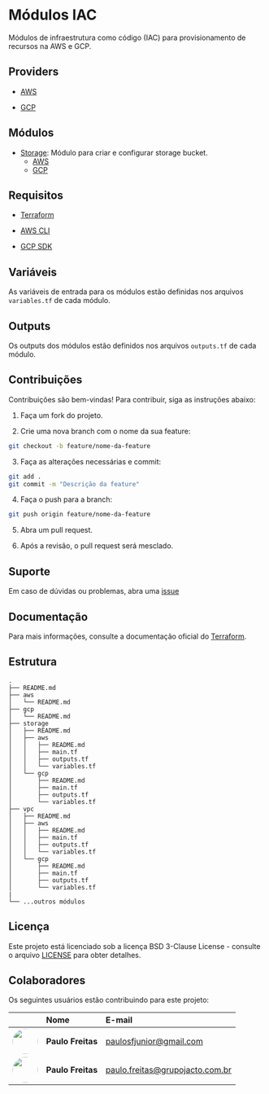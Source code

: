 # Módulos IAC

Módulos de infraestrutura como código (IAC) para provisionamento de recursos na AWS e GCP.

## Providers

- [AWS](./aws/README.md)

- [GCP](./gcp/README.md)

## Módulos

- [Storage](./storage/README.md): Módulo para criar e configurar storage bucket.
  - [AWS](./storage/aws/README.md)
  - [GCP](./storage/gcp/README.md)

## Requisitos

- [Terraform](https://www.terraform.io/downloads.html)

- [AWS CLI](https://aws.amazon.com/pt/cli/)

- [GCP SDK](https://cloud.google.com/sdk/docs/install)

## Variáveis

As variáveis de entrada para os módulos estão definidas nos arquivos `variables.tf` de cada módulo.

## Outputs

Os outputs dos módulos estão definidos nos arquivos `outputs.tf` de cada módulo.

## Contribuições

Contribuições são bem-vindas! Para contribuir, siga as instruções abaixo:

1. Faça um fork do projeto.

2. Crie uma nova branch com o nome da sua feature:

```bash
git checkout -b feature/nome-da-feature
```

3. Faça as alterações necessárias e commit:

```bash
git add .
git commit -m "Descrição da feature"
```

4. Faça o push para a branch:

```bash
git push origin feature/nome-da-feature
```

5. Abra um pull request.

6. Após a revisão, o pull request será mesclado.

## Suporte

Em caso de dúvidas ou problemas, abra uma [issue](https://github.com/paulosfjunior/iac/issues/new)

## Documentação

Para mais informações, consulte a documentação oficial do [Terraform](https://www.terraform.io/docs/index.html).

## Estrutura

```doc
.
├── README.md
├── aws
│   └── README.md
├── gcp
│   └── README.md
├── storage
│   ├── README.md
│   ├── aws
│   │   ├── README.md
│   │   ├── main.tf
│   │   ├── outputs.tf
│   │   └── variables.tf
│   └── gcp
│       ├── README.md
│       ├── main.tf
│       ├── outputs.tf
│       └── variables.tf
├── vpc
│   ├── README.md
│   ├── aws
│   │   ├── README.md
│   │   ├── main.tf
│   │   ├── outputs.tf
│   │   └── variables.tf
│   └── gcp
│       ├── README.md
│       ├── main.tf
│       ├── outputs.tf
│       └── variables.tf
|
└── ...outros módulos
```

## Licença

Este projeto está licenciado sob a licença BSD 3-Clause License - consulte o arquivo [LICENSE](./LICENSE) para obter detalhes.

## Colaboradores

Os seguintes usuários estão contribuindo para este projeto:

|                                                                                                       | Nome              | E-mail                            |
| :---------------------------------------------------------------------------------------------------: | :---------------- | :-------------------------------- |
| <img src="https://avatars.githubusercontent.com/u/27088472?v=4" width=50 style="border-radius: 50%">  | **Paulo Freitas** | <paulosfjunior@gmail.com>         |
| <img src="https://avatars.githubusercontent.com/u/137942353?v=4" width=50 style="border-radius: 50%"> | **Paulo Freitas** | <paulo.freitas@grupojacto.com.br> |
